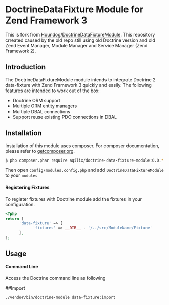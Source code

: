 # DoctrineDataFixture Module for Zend Framework 3

This is fork from [Houndog/DoctrineDataFixtureModule](https://github.com/Hounddog/DoctrineDataFixtureModule). This repository crreated caused by the old repo still using old Doctrine version and old Zend Event Manager, Module Manager and Service Manager (Zend Framework 2).

## Introduction

The DoctrineDataFixtureModule module intends to integrate Doctrine 2 data-fixture with Zend Framework 3 quickly
and easily. The following features are intended to work out of the box:

  - Doctrine ORM support
  - Multiple ORM entity managers
  - Multiple DBAL connections
  - Support reuse existing PDO connections in DBAL


## Installation

Installation of this module uses composer. For composer documentation, please refer to
[getcomposer.org](http://getcomposer.org/).

```sh
$ php composer.phar require aqilix/doctrine-data-fixture-module:0.0.*
```

Then open `config/modules.config.php` and add `DoctrineDataFixtureModule` to your `modules`

#### Registering Fixtures

To register fixtures with Doctrine module add the fixtures in your configuration.

```php
<?php
return [
      'data-fixture' => [
            'fixtures' => __DIR__ . '/../src/ModuleName/Fixture'
      ],
];
```

## Usage

#### Command Line
Access the Doctrine command line as following

##Import
```sh
./vendor/bin/doctrine-module data-fixture:import 
```
